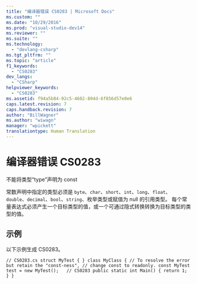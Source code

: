 ```yaml
---
title: "编译器错误 CS0283 | Microsoft Docs"
ms.custom: ""
ms.date: "10/29/2016"
ms.prod: "visual-studio-dev14"
ms.reviewer: ""
ms.suite: ""
ms.technology: 
  - "devlang-csharp"
ms.tgt_pltfrm: ""
ms.topic: "article"
f1_keywords: 
  - "CS0283"
dev_langs: 
  - "CSharp"
helpviewer_keywords: 
  - "CS0283"
ms.assetid: f94a5b84-92c5-4602-894d-6f856d57e0e6
caps.latest.revision: 7
caps.handback.revision: 7
author: "BillWagner"
ms.author: "wiwagn"
manager: "wpickett"
translationtype: Human Translation
---
```

# 编译器错误 CS0283
不能将类型“type”声明为 const  
  
 常数声明中指定的类型必须是 `byte`、`char`、`short`、`int`、`long`、`float`、`double`、`decimal`、`bool`、`string`、枚举类型或赋值为 null 的引用类型。 每个常量表达式必须产生一个目标类型的值，或一个可通过隐式转换转换为目标类型的类型的值。  
  
## 示例  
 以下示例生成 CS0283。  
  
```  
// CS0283.cs struct MyTest { } class MyClass { // To resolve the error but retain the "const-ness", // change const to readonly. const MyTest test = new MyTest();   // CS0283 public static int Main() { return 1; } }  
```